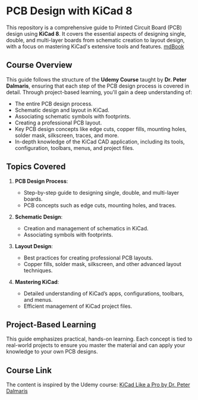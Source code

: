 # PCB Design with KiCad 8

This repository is a comprehensive guide to Printed Circuit Board (PCB) design using **KiCad 8**. It covers the essential aspects of designing single, double, and multi-layer boards from schematic creation to layout design, with a focus on mastering KiCad's extensive tools and features. [mdBook](https://cagricatik.github.io/PCB-Design-with-KiCad/)

## Course Overview

This guide follows the structure of the **Udemy Course** taught by **Dr. Peter Dalmaris**, ensuring that each step of the PCB design process is covered in detail. Through project-based learning, you'll gain a deep understanding of:

- The entire PCB design process.
- Schematic design and layout in KiCad.
- Associating schematic symbols with footprints.
- Creating a professional PCB layout.
- Key PCB design concepts like edge cuts, copper fills, mounting holes, solder mask, silkscreen, traces, and more.
- In-depth knowledge of the KiCad CAD application, including its tools, configuration, toolbars, menus, and project files.

## Topics Covered

1. **PCB Design Process**:
   - Step-by-step guide to designing single, double, and multi-layer boards.
   - PCB concepts such as edge cuts, mounting holes, and traces.
   
2. **Schematic Design**:
   - Creation and management of schematics in KiCad.
   - Associating symbols with footprints.
   
3. **Layout Design**:
   - Best practices for creating professional PCB layouts.
   - Copper fills, solder mask, silkscreen, and other advanced layout techniques.

4. **Mastering KiCad**:
   - Detailed understanding of KiCad’s apps, configurations, toolbars, and menus.
   - Efficient management of KiCad project files.

## Project-Based Learning

This guide emphasizes practical, hands-on learning. Each concept is tied to real-world projects to ensure you master the material and can apply your knowledge to your own PCB designs.

## Course Link

The content is inspired by the Udemy course:
[KiCad Like a Pro by Dr. Peter Dalmaris](https://www.udemy.com/course/kicad-like-a-pro-3e)
